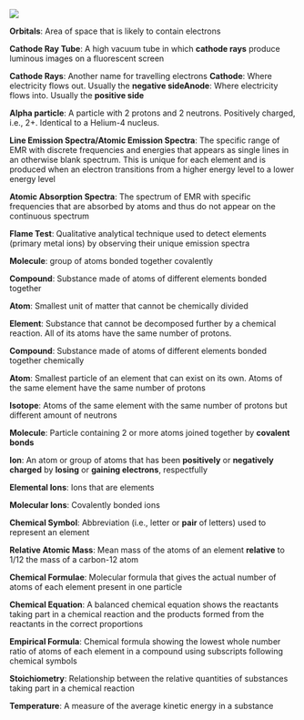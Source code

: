 
![](images/ptable.jpg)

**Orbitals**: Area of space that is likely to contain electrons

**Cathode Ray Tube**: A high vacuum tube in which **cathode rays** produce luminous images on a fluorescent screen

**Cathode Rays**: Another name for travelling electrons **Cathode**: Where electricity flows out. Usually the **negative sideAnode**: Where electricity flows into. Usually the **positive side**

**Alpha particle**: A particle with 2 protons and 2 neutrons. Positively charged, i.e., 2+. Identical to a Helium-4 nucleus.

**Line Emission Spectra/Atomic Emission Spectra**: The specific range of EMR with discrete frequencies and energies that appears as single lines in an otherwise blank spectrum. This is unique for each element and is produced when an electron transitions from a higher energy level to a lower energy level

**Atomic Absorption Spectra**: The spectrum of EMR with specific frequencies that are absorbed by atoms and thus do not appear on the continuous spectrum

**Flame Test**: Qualitative analytical technique used to detect elements (primary metal ions) by observing their unique emission spectra

**Molecule**: group of atoms bonded together covalently

**Compound**: Substance made of atoms of different elements bonded together 

**Atom**: Smallest unit of matter that cannot be chemically divided

**Element**: Substance that cannot be decomposed further by a chemical reaction. All of its atoms have the same number of protons.

**Compound**: Substance made of atoms of different elements bonded together chemically

**Atom**: Smallest particle of an element that can exist on its own. Atoms of the same element have the same number of protons

**Isotope**: Atoms of the same element with the same number of protons but different amount of neutrons

**Molecule**: Particle containing 2 or more atoms joined together by **covalent bonds**

**Ion**: An atom or group of atoms that has been **positively** or **negatively charged** by **losing** or **gaining electrons**, respectfully

**Elemental Ions**: Ions that are elements

**Molecular Ions**: Covalently bonded ions

**Chemical Symbol**: Abbreviation (i.e., letter or **pair** of letters) used to represent an element

**Relative Atomic Mass**: Mean mass of the atoms of an element **relative** to 1/12 the mass of a carbon-12 atom

**Chemical Formulae**: Molecular formula that gives the actual number of atoms of each element present in one particle

**Chemical Equation**: A balanced chemical equation shows the reactants taking part in a chemical reaction and the products formed from the reactants in the correct proportions

**Empirical Formula**: Chemical formula showing the lowest whole number ratio of atoms of each element in a compound using subscripts following chemical symbols

**Stoichiometry**: Relationship between the relative quantities of substances taking part in a chemical reaction

**Temperature**: A measure of the average kinetic energy in a substance